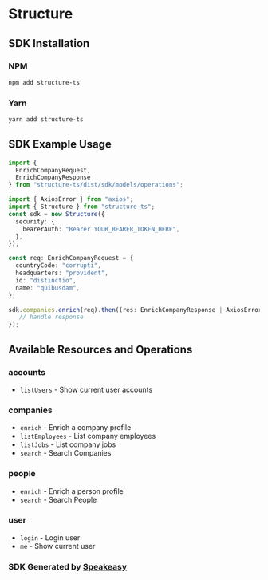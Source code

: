 # Structure

<!-- Start SDK Installation -->
## SDK Installation

### NPM

```bash
npm add structure-ts
```

### Yarn

```bash
yarn add structure-ts
```
<!-- End SDK Installation -->

## SDK Example Usage
<!-- Start SDK Example Usage -->
```typescript
import {
  EnrichCompanyRequest,
  EnrichCompanyResponse
} from "structure-ts/dist/sdk/models/operations";

import { AxiosError } from "axios";
import { Structure } from "structure-ts";
const sdk = new Structure({
  security: {
    bearerAuth: "Bearer YOUR_BEARER_TOKEN_HERE",
  },
});

const req: EnrichCompanyRequest = {
  countryCode: "corrupti",
  headquarters: "provident",
  id: "distinctio",
  name: "quibusdam",
};

sdk.companies.enrich(req).then((res: EnrichCompanyResponse | AxiosError) => {
   // handle response
});
```
<!-- End SDK Example Usage -->

<!-- Start SDK Available Operations -->
## Available Resources and Operations


### accounts

* `listUsers` - Show current user accounts

### companies

* `enrich` - Enrich a company profile
* `listEmployees` - List company employees
* `listJobs` - List company jobs
* `search` - Search Companies

### people

* `enrich` - Enrich a person profile
* `search` - Search People

### user

* `login` - Login user
* `me` - Show current user
<!-- End SDK Available Operations -->

### SDK Generated by [Speakeasy](https://docs.speakeasyapi.dev/docs/using-speakeasy/client-sdks)
